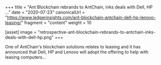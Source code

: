 +++
title = "Ant Blockchain rebrands to AntChain, inks deals with Dell, HP ..."
date = "2020-07-23"
canonicalUrl = "https://www.ledgerinsights.com/ant-blockchain-antchain-dell-hp-lenovo-leasing/"
fragment = "content"
weight = 10

[asset]
    image = "retrospective-ant-blockchain-rebrands-to-antchain-inks-deals-with-dell-hp.png"
+++

One of AntChain's blockchain solutions relates to leasing and it has 
announced that Dell, HP and Lenovo will adopt the offering to help with 
leasing computers...
